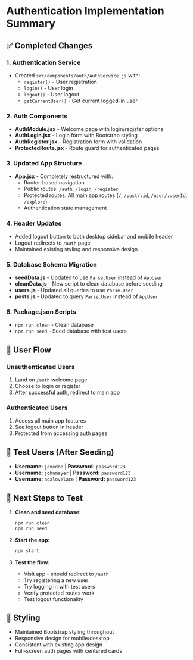 # Authentication Implementation Summary

## ✅ Completed Changes

### 1. Authentication Service
- Created `src/components/auth/AuthService.js` with:
  - `register()` - User registration
  - `login()` - User login  
  - `logout()` - User logout
  - `getCurrentUser()` - Get current logged-in user

### 2. Auth Components
- **AuthModule.jsx** - Welcome page with login/register options
- **AuthLogin.jsx** - Login form with Bootstrap styling
- **AuthRegister.jsx** - Registration form with validation
- **ProtectedRoute.jsx** - Route guard for authenticated pages

### 3. Updated App Structure
- **App.jsx** - Completely restructured with:
  - Router-based navigation
  - Public routes: `/auth`, `/login`, `/register`
  - Protected routes: All main app routes (`/`, `/post/:id`, `/user/:userId`, `/explore`)
  - Authentication state management

### 4. Header Updates
- Added logout button to both desktop sidebar and mobile header
- Logout redirects to `/auth` page
- Maintained existing styling and responsive design

### 5. Database Schema Migration
- **seedData.js** - Updated to use `Parse.User` instead of `AppUser`
- **cleanData.js** - New script to clean database before seeding
- **users.js** - Updated all queries to use `Parse.User`
- **posts.js** - Updated to query `Parse.User` instead of `AppUser`

### 6. Package.json Scripts
- `npm run clean` - Clean database
- `npm run seed` - Seed database with test users

## 🔐 User Flow

### Unauthenticated Users
1. Land on `/auth` welcome page
2. Choose to login or register
3. After successful auth, redirect to main app

### Authenticated Users  
1. Access all main app features
2. See logout button in header
3. Protected from accessing auth pages

## 🧪 Test Users (After Seeding)
- **Username:** `janedoe` | **Password:** `password123`
- **Username:** `johnmayer` | **Password:** `password123`  
- **Username:** `adalovelace` | **Password:** `password123`

## 🚀 Next Steps to Test

1. **Clean and seed database:**
   ```bash
   npm run clean
   npm run seed
   ```

2. **Start the app:**
   ```bash
   npm start
   ```

3. **Test the flow:**
   - Visit app - should redirect to `/auth`
   - Try registering a new user
   - Try logging in with test users
   - Verify protected routes work
   - Test logout functionality

## 🎨 Styling
- Maintained Bootstrap styling throughout
- Responsive design for mobile/desktop
- Consistent with existing app design
- Full-screen auth pages with centered cards
